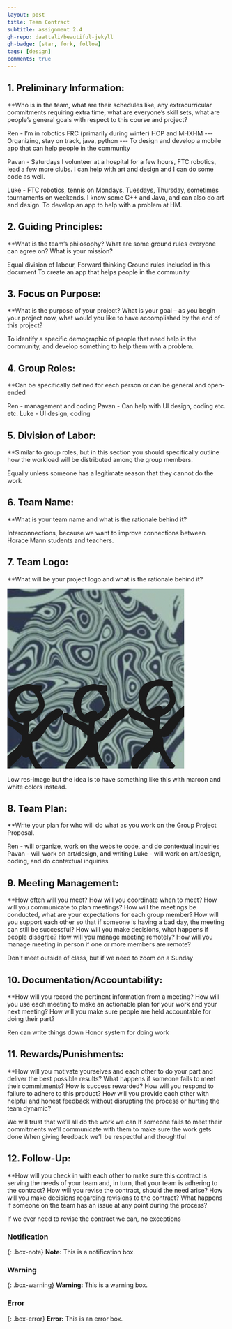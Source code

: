 ```yaml
---
layout: post
title: Team Contract
subtitle: assignment 2.4
gh-repo: daattali/beautiful-jekyll
gh-badge: [star, fork, follow]
tags: [design]
comments: true
---
```



## 1. Preliminary Information: 
**Who is in the team, what are their schedules like, any extracurricular commitments requiring extra time, what are everyone’s skill sets, what are people’s general goals with respect to this course and project?

Ren - I’m in robotics FRC (primarily during winter) HOP and MHXHM --- Organizing, stay on track, java, python --- To design and develop a mobile app that can help people in the community

Pavan - Saturdays I volunteer at a hospital for a few hours, FTC robotics, lead a few more clubs. I can help with art and design and I can do some code as well. 

Luke - FTC robotics, tennis on Mondays, Tuesdays, Thursday, sometimes tournaments on weekends. I know some C++ and Java, and can also do art and design. To develop an app to help with a problem at HM.

## 2. Guiding Principles:
**What is the team’s philosophy? What are some ground rules everyone can agree on? What is your mission?

Equal division of labour, Forward thinking 
Ground rules included in this document
To create an app that helps people in the community 

## 3. Focus on Purpose: 
**What is the purpose of your project? What is your goal – as you begin your project now, what would you like to have accomplished by the end of this project?

To identify a specific demographic of people that need help in the community, and develop something to help them with a problem.
	
## 4. Group Roles: 
**Can be specifically defined for each person or can be general and open-ended

Ren - management and coding 
Pavan - Can help with UI design, coding etc. etc. 
Luke - UI design, coding

## 5. Division of Labor: 
**Similar to group roles, but in this section you should specifically outline how the workload will be distributed among the group members.

Equally unless someone has a legitimate reason that they cannot do the work

## 6. Team Name: 
**What is your team name and what is the rationale behind it?

Interconnections, because we want to improve connections between Horace Mann students and teachers.

## 7. Team Logo: 
**What will be your project logo and what is the rationale behind it?

![crepe](/assets/img/group-logo-sketch.png)

Low res-image but the idea is to have something like this with maroon and white colors instead. 

## 8. Team Plan: 
**Write your plan for who will do what as you work on the Group Project Proposal.

Ren - will organize, work on the website code, and do contextual inquiries  
Pavan - will work on art/design, and writing 
Luke - will work on art/design, coding, and do contextual inquiries

## 9. Meeting Management: 
**How often will you meet? How will you coordinate when to meet? How will you communicate to plan meetings? How will the meetings be conducted, what are your expectations for each group member? How will you support each other so that if someone is having a bad day, the meeting can still be successful? How will you make decisions, what happens if people disagree? How will you manage meeting remotely? How will you manage meeting in person if one or more members are remote?

Don't meet outside of class, but if we need to zoom on a Sunday

## 10. Documentation/Accountability: 
**How will you record the pertinent information from a meeting? How will you use each meeting to make an actionable plan for your work and your next meeting? How will you make sure people are held accountable for doing their part?

Ren can write things down
Honor system for doing work

## 11. Rewards/Punishments: 
**How will you motivate yourselves and each other to do your part and deliver the best possible results? What happens if someone fails to meet their commitments? How is success rewarded? How will you respond to failure to adhere to this product? How will you provide each other with helpful and honest feedback without disrupting the process or hurting the team dynamic?

We will trust that we’ll all do the work we can
If someone fails to meet their commitments we’ll communicate with them to make sure the work gets done
When giving feedback we’ll be respectful and thoughtful

## 12. Follow-Up: 
**How will you check in with each other to make sure this contract is serving the needs of your team and, in turn, that your team is adhering to the contract? How will you revise the contract, should the need arise? How will you make decisions regarding revisions to the contract? What happens if someone on the team has an issue at any point during the process?

If we ever need to revise the contract we can, no exceptions




### Notification

{: .box-note}
**Note:** This is a notification box.

### Warning

{: .box-warning}
**Warning:** This is a warning box.

### Error

{: .box-error}
**Error:** This is an error box.
